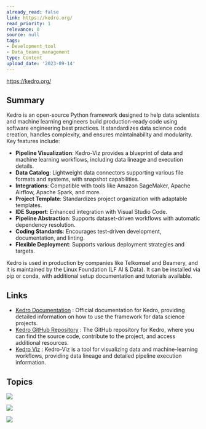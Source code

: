 ```yaml
---
already_read: false
link: https://kedro.org/
read_priority: 1
relevance: 0
source: null
tags:
- Development_tool
- Data_teams_management
type: Content
upload_date: '2023-09-14'
---
```


https://kedro.org/
## Summary

Kedro is an open-source Python framework designed to help data scientists and machine learning engineers build production-ready code using software engineering best practices. It standardizes data science code creation, handles complexity, and ensures maintainability and modularity. Key features include:

- **Pipeline Visualization**: Kedro-Viz provides a blueprint of data and machine learning workflows, including data lineage and execution details.
- **Data Catalog**: Lightweight data connectors supporting various file formats and systems, with snapshot capabilities.
- **Integrations**: Compatible with tools like Amazon SageMaker, Apache Airflow, Apache Spark, and more.
- **Project Template**: Standardizes project organization with adaptable templates.
- **IDE Support**: Enhanced integration with Visual Studio Code.
- **Pipeline Abstraction**: Supports dataset-driven workflows with automatic dependency resolution.
- **Coding Standards**: Encourages test-driven development, documentation, and linting.
- **Flexible Deployment**: Supports various deployment strategies and targets.

Kedro is used in production by companies like Telkomsel and Beamery, and it is maintained by the Linux Foundation (LF AI & Data). It can be installed via pip or conda, with additional setup documentation and tutorials available.
## Links

- [Kedro Documentation](https://docs.kedro.org/en/stable/) : Official documentation for Kedro, providing detailed information on how to use the framework for data science projects.
- [Kedro GitHub Repository](https://github.com/kedro-org/kedro) : The GitHub repository for Kedro, where you can find the source code, contribute to the project, and access additional resources.
- [Kedro Viz](https://github.com/kedro-org/kedro-viz) : Kedro-Viz is a tool for visualizing data and machine-learning workflows, providing data lineage and detailed pipeline execution information.

## Topics

![](topics/Tool/Kedro)

![](topics/Tool/Kedro%20Viz)

![](topics/Concept/Data%20Catalog)